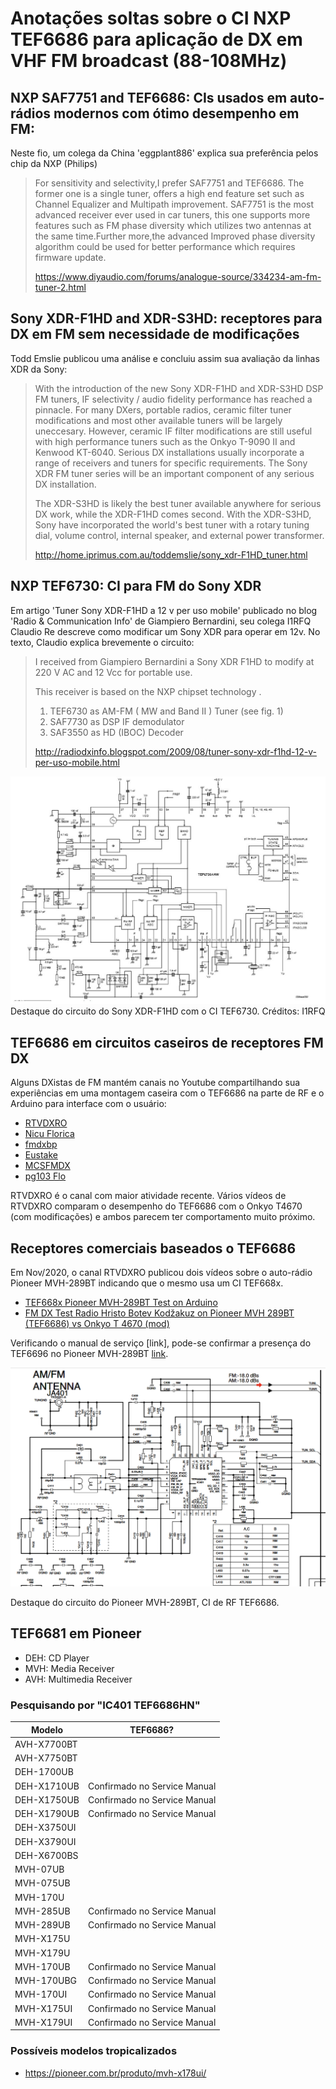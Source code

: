 # Anotações soltas sobre o CI NXP TEF6686 para aplicação de DX em VHF FM broadcast (88-108MHz)

## NXP SAF7751 and TEF6686: CIs usados em auto-rádios modernos com ótimo desempenho em FM: 

Neste fio, um colega da China 'eggplant886' explica sua preferência pelos chip da NXP (Philips) 

> For sensitivity and selectivity,I prefer SAF7751 and TEF6686. The former one is a single tuner, offers a high end feature set such as Channel Equalizer and Multipath improvement. SAF7751 is the most advanced receiver ever used in car tuners, this one supports more features such as FM phase diversity which utilizes two antennas at the same time.Further more,the advanced Improved phase diversity algorithm could be used for better performance which requires firmware update.
>
> https://www.diyaudio.com/forums/analogue-source/334234-am-fm-tuner-2.html

## Sony XDR-F1HD and XDR-S3HD: receptores para DX em FM sem necessidade de modificações

Todd Emslie publicou uma análise e concluiu assim sua avaliação da linhas XDR da Sony:

> With the introduction of the new Sony XDR-F1HD and XDR-S3HD DSP FM tuners, IF selectivity / audio fidelity performance has reached a pinnacle. For many DXers, portable radios, ceramic filter tuner modifications and most other available tuners will be largely uneccesary. However, ceramic IF filter modifications are still useful with high performance tuners such as the Onkyo T-9090 II and Kenwood KT-6040. Serious DX installations usually incorporate a range of receivers and tuners for specific requirements. The Sony XDR FM tuner series will be an important component of any serious DX installation.
> 
> The XDR-S3HD is likely the best tuner available anywhere for serious DX work, while the XDR-F1HD comes second. With the XDR-S3HD, Sony have incorporated the world's best tuner with a rotary tuning dial, volume control, internal speaker, and external power transformer. 
>
> http://home.iprimus.com.au/toddemslie/sony_xdr-F1HD_tuner.html

## NXP TEF6730: CI para FM do Sony XDR

Em artigo 'Tuner Sony XDR-F1HD a 12 v per uso mobile' publicado no blog 'Radio & Communication Info' de Giampiero Bernardini, 
seu colega I1RFQ Claudio Re descreve como modificar um Sony XDR para operar em 12v. No texto, Claudio explica brevemente o circuito:

> I received from Giampiero Bernardini a Sony XDR F1HD to modify at 220 V AC and 12 Vcc for portable use.
> 
> This receiver is based on the NXP chipset technology .
> 1) TEF6730 as AM-FM ( MW and Band II ) Tuner (see fig. 1)
> 2) SAF7730 as DSP IF demodulator
> 3) SAF3550 as HD (IBOC) Decoder
>
> http://radiodxinfo.blogspot.com/2009/08/tuner-sony-xdr-f1hd-12-v-per-uso-mobile.html


![](img/tef6730ahw-i1rfq.jpg) 
Destaque do circuito do Sony XDR-F1HD com o CI TEF6730. Créditos: I1RFQ

## TEF6686 em circuitos caseiros de receptores FM DX

Alguns DXistas de FM mantém canais no Youtube compartilhando sua experiências em uma montagem caseira com o TEF6686 na parte de RF e o Arduino para interface com o usuário:

* [RTVDXRO](https://www.youtube.com/c/RTVDXRO/videos)
* [Nicu Florica](https://www.youtube.com/user/dj06ntm/videos)
* [fmdxbp](https://www.youtube.com/user/fmdxbp/videos)
* [Eustake](https://www.youtube.com/user/dxfmtv/videos)
* [MCSFMDX](https://www.youtube.com/c/MCSFMDX/videos)
* [pg103 Flo](https://www.youtube.com/channel/UCQeqf_qjojF8TeumUVy7puA/videos)

RTVDXRO é o canal com maior atividade recente. Vários vídeos de RTVDXRO comparam o desempenho do TEF6686 com o Onkyo T4670 (com modificações) e ambos parecem ter comportamento muito próximo.  

## Receptores comerciais baseados o TEF6686

Em Nov/2020, o canal RTVDXRO publicou dois vídeos sobre o auto-rádio Pioneer MVH-289BT indicando que o mesmo usa um CI TEF668x.

* [TEF668x Pioneer MVH-289BT Test on Arduino](https://www.youtube.com/watch?v=p-dzyDmCqho&t=4s)
* [FM DX Test Radio Hristo Botev Kodžakuz on Pioneer MVH 289BT (TEF6686) vs Onkyo T 4670 (mod)](https://www.youtube.com/watch?v=8z5UIzBMrCU)

Verificando o manual de serviço [link], pode-se confirmar a presença do TEF6696 no Pioneer MVH-289BT [link](img/pioneer_mvh-285bt_mvh-289bt_crt5745.pdf).

![](img/tef6686_pioneer.png)

Destaque do circuito do Pioneer MVH-289BT, CI de RF TEF6686.



## TEF6681 em Pioneer

* DEH: CD Player
* MVH: Media Receiver
* AVH: Multimedia Receiver

### Pesquisando por "IC401 TEF6686HN"

| Modelo | TEF6686? |
|---|---|
|AVH-X7700BT|
|AVH-X7750BT|
|DEH-1700UB|
|DEH-X1710UB| Confirmado no Service Manual |
|DEH-X1750UB| Confirmado no Service Manual |
|DEH-X1790UB| Confirmado no Service Manual |
|DEH-X3750UI|
|DEH-X3790UI|
|DEH-X6700BS|
|MVH-07UB|
|MVH-075UB|
|MVH-170U|
|MVH-285UB| Confirmado no Service Manual |
|MVH-289UB| Confirmado no Service Manual |
|MVH-X175U|
|MVH-X179U|
|MVH-170UB| Confirmado no Service Manual |
|MVH-170UBG| Confirmado no Service Manual |
|MVH-170UI| Confirmado no Service Manual |
|MVH-X175UI| Confirmado no Service Manual |
|MVH-X179UI| Confirmado no Service Manual |

### Possíveis modelos tropicalizados
* https://pioneer.com.br/produto/mvh-x178ui/








